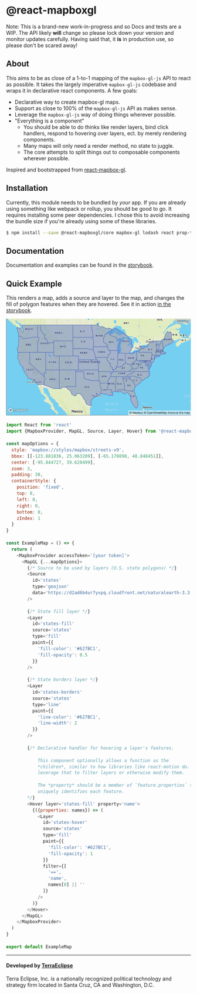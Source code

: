 @react-mapboxgl
===============

Note: This is a brand-new work-in-progress and so Docs and tests are a WIP. The
API likely **will** change so please lock down your version and monitor updates
carefully. Having said that, it **is** in production use, so please don't be
scared away!

About
-----

This aims to be as close of a 1-to-1 mapping of the `mapbox-gl-js` API to react as possible. It takes the largely imperative `mapbox-gl-js` codebase and wraps it in declarative react components. A few goals:

- Declarative way to create mapbox-gl maps.
- Support as close to 100% of the `mapbox-gl-js` API as makes sense.
- Leverage the `mapbox-gl-js` way of doing things wherever possible.
- "Everything is a component"
  - You should be able to do thinks like render layers, bind click handlers,
    respond to hovering over layers, ect. by merely rendering components.
  - Many maps will only need a render method, no state to juggle.
  - The core attempts to split things out to composable components wherever possible.

Inspired and bootstrapped from [react-mapbox-gl](https://github.com/alex3165/react-mapbox-gl).

Installation
------------

Currently, this module needs to be bundled by *your* app. If you are already
using something like webpack or rollup, you should be good to go. It requires
installing some peer dependencies. I chose this to avoid increasing the
bundle size if you're already using some of these libraries.

```sh
$ npm install --save @react-mapboxgl/core mapbox-gl lodash react prop-types
```

Documentation
-------------

Documentation and examples can be found in the [storybook](https://terraeclipse.github.io/react-mapboxgl).


Quick Example
-------------

This renders a map, adds a source and layer to the map, and changes the fill
of polygon features when they are hovered. See it in action [in the storybook](https://terraeclipse.github.io/react-mapboxgl/?selectedKind=Examples&selectedStory=Hover&full=0&down=0).

![Hover map example](https://raw.githubusercontent.com/TerraEclipse/react-mapboxgl/master/assets/hover-map.png)

```js
import React from 'react'
import {MapboxProvider, MapGL, Source, Layer, Hover} from '@react-mapboxgl/core'

const mapOptions = {
  style: 'mapbox://styles/mapbox/streets-v9',
  bbox: [[-123.881836, 25.063209], [-65.170898, 48.848451]],
  center: [-95.844727, 39.620499],
  zoom: 3,
  padding: 30,
  containerStyle: {
    position: 'fixed',
    top: 0,
    left: 0,
    right: 0,
    bottom: 0,
    zIndex: 1
  }
}

const ExampleMap = () => {
  return (
    <MapboxProvider accessToken='[your token]'>
      <MapGL {...mapOptions}>
        {/* Source to be used by layers (U.S. state polygons) */}
        <Source
          id='states'
          type='geojson'
          data='https://d2ad6b4ur7yvpq.cloudfront.net/naturalearth-3.3.0/ne_110m_admin_1_states_provinces.geojson'
        />

        {/* State fill layer */}
        <Layer
          id='states-fill'
          source='states'
          type='fill'
          paint={{
            'fill-color': '#627BC1',
            'fill-opacity': 0.5
          }}
        />

        {/* State borders layer */}
        <Layer
          id='states-borders'
          source='states'
          type='line'
          paint={{
            'line-color': '#627BC1',
            'line-width': 2
          }}
        />

        {/* Declarative handler for hovering a layer's features.

            This component optionally allows a function as the
            *children*, similar to how libraries like react-motion do. You can
            leverage that to filter layers or otherwise modify them.

            The *property* should be a member of `feature.properties` that
            uniquely identifies each feature.
        */}
        <Hover layer='states-fill' property='name'>
          {({properties: names}) => (
            <Layer
              id='states-hover'
              source='states'
              type='fill'
              paint={{
                'fill-color': '#627BC1',
                'fill-opacity': 1
              }}
              filter={[
                '==',
                'name',
                names[0] || ''
              ]}
            />
          )}
        </Hover>
      </MapGL>
    </MapboxProvider>
  )
}

export default ExampleMap
```

- - -

#### Developed by [TerraEclipse](https://github.com/TerraEclipse)

Terra Eclipse, Inc. is a nationally recognized political technology and
strategy firm located in Santa Cruz, CA and Washington, D.C.
